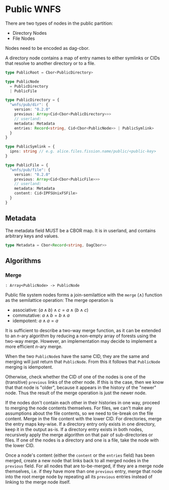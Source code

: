 # Public WNFS

There are two types of nodes in the public partition:
- Directory Nodes
- File Nodes

Nodes need to be encoded as dag-cbor.

A directory node contains a map of entry names to either symlinks or CIDs that resolve to another directory or to a file.

```typescript
type PublicRoot = Cbor<PublicDirectory>

type PublicNode
  = PublicDirectory
  | PublicFile

type PublicDirectory = {
  "wnfs/pub/dir": {
    version: "0.2.0"
    previous: Array<Cid<Cbor<PublicDirectory>>>
    // userland:
    metadata: Metadata
    entries: Record<string, Cid<Cbor<PublicNode>> | PublicSymlink>
  }
}

type PublicSymlink = {
  ipns: string // e.g. alice.files.fission.name/public/<public-key>
}

type PublicFile = {
  "wnfs/pub/file": {
    version: "0.2.0"
    previous: Array<Cid<Cbor<PublicFile>>>
    // userland:
    metadata: Metadata
    content: Cid<IPFSUnixFSFile>
  }
}
```

## Metadata

The metadata field MUST be a CBOR map. It is in userland, and contains arbitrary keys and values.

```ts
type Metadata = Cbor<Record<string, DagCbor>>
```

## Algorithms

### Merge

`: Array<PublicNode> -> PublicNode`

Public file system nodes forms a join-semilattice with the `merge` ($\land$) function as the semilattice operation:
The merge operation is
- associative: $(a \land b) \land c = a \land (b \land c)$
- commutative: $a \land b = b \land a$
- idempotent: $a \land a = a$

It is sufficient to describe a two-way merge function, as it can be extended to an $n$-ary algorithm by reducing a non-empty array of forests using the two-way merge. However, an implementation may decide to implement a more efficient $n$-ary merge.

When the two `PublicNode`s have the same CID, they are the same and merging will just return that `PublicNode`. From this it follows that `PublicNode` merging is idempotent.

Otherwise, check whether the CID of one of the nodes is one of the (transitive) `previous` links of the other node.
If this is the case, then we know that that node is "older", because it appears in the history of the "newer" node. Thus the result of the merge operation is just the newer node.

If the nodes don't contain each other in their histories in one way, proceed to merging the node contents themselves.
For files, we can't make any assumptions about the file contents, so we need to tie-break on the file content. Merge in the file content with the lower CID.
For directories, merge the entry maps key-wise. If a directory entry only exists in one directory, keep it in the output as-is. If a directory entry exists in both nodes, recursively apply the merge algorithm on that pair of sub-directories or files. If one of the nodes is a directory and one is a file, take the node with the lower CID.

Once a node's content (either the `content` or the `entries` field) has been merged, create a new node that links back to all merged nodes in the `previous` field.
For all nodes that are to-be-merged, if they are a merge node themselves, i.e. if they have more than one `previous` entry, merge that node into the root merge node by repeating all its `previous` entries instead of linking to the merge node itself.

